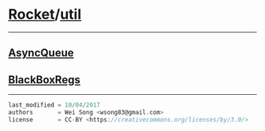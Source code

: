 [Rocket](Readme.md)/[util](https://github.com/ucb-bar/rocket-chip/tree/master/src/main/scala/util)
========================


**********************


[AsyncQueue](util/AsyncQueue.md)
----------------


[BlackBoxRegs](util/BlackBoxRegs.md)
----------------



**********************

```scala
last_modified = 10/04/2017
authors       = Wei Song <wsong83@gmail.com>
license       = CC-BY <https://creativecommons.org/licenses/by/3.0/>
```
